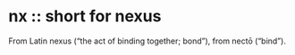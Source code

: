 # nx :: short for nexus

From Latin nexus (“the act of binding together; bond”), from nectō (“bind”). 
